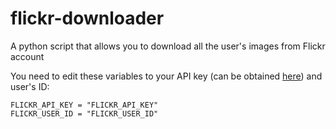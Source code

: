 # flickr-downloader
 
A python script that allows you to download all the user's images from Flickr account

You need to edit these variables to your API key (can be obtained [here](https://www.flickr.com/services/api/keys/apply/)) and user's ID:
```
FLICKR_API_KEY = "FLICKR_API_KEY"
FLICKR_USER_ID = "FLICKR_USER_ID"
```
